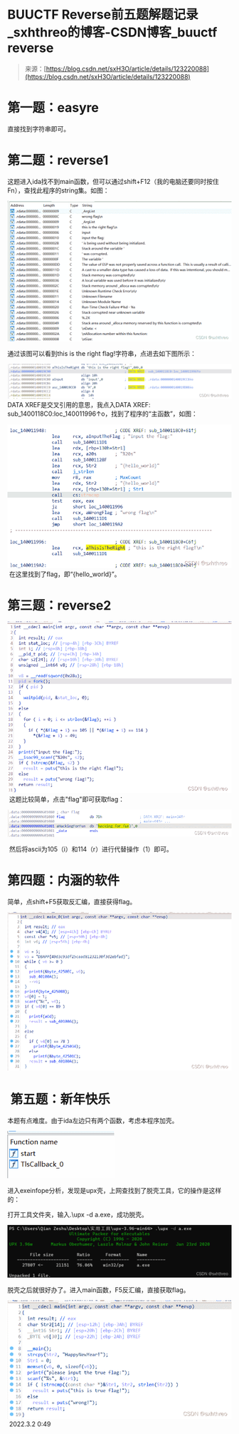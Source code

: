 <!--yml
category: 未分类
date: 2022-04-26 14:49:03
-->

# BUUCTF Reverse前五题解题记录_sxhthreo的博客-CSDN博客_buuctf reverse

> 来源：[https://blog.csdn.net/sxH3O/article/details/123220088](https://blog.csdn.net/sxH3O/article/details/123220088)

# 第一题：easyre

直接找到字符串即可。

# 第二题：reverse1

这题进入ida找不到main函数，但可以通过shift+F12（我的电脑还要同时按住Fn），查找此程序的string集。如图：

![](img/84d88f71453813967279ecb91090bacc.png)

通过该图可以看到this is the right flag!字符串，点进去如下图所示：

![](img/8ba77332432e7976c21446757d00991d.png)
DATA XREF是交叉引用的意思，我点入DATA XREF: sub_1400118C0:loc_140011996↑o，找到了程序的“主函数”，如图：

![](img/1bbf34dbfc581127ec6760641f4aa58a.png) 在这里找到了flag，即“{hello_world}”。

# 第三题：reverse2

![](img/5a6f192eb9592b07433114aa45d1c5c7.png) 这题比较简单，点击"flag"即可获取flag：

![](img/f74fd3e421d0b6f80535f2b4e92ea7c6.png)

 然后将ascii为105（i）和114（r）进行代替操作（1）即可。

# 第四题：内涵的软件

简单，点shift+F5获取反汇编，直接获得flag。

![](img/5900672115485e728f90351db54f6d2a.png)

#  第五题：新年快乐

本题有点难度。由于ida左边只有两个函数，考虑本程序加壳。

![](img/eb960e628d8fbbe0d3164ec0fc2f61d4.png)

进入exeinfope分析，发现是upx壳，上网查找到了脱壳工具，它的操作是这样的：

打开工具文件夹，输入.\upx -d a.exe，成功脱壳。

![](img/7d4913d78327be3fed716ad6d1fd8870.png)

脱壳之后就很好办了。进入main函数，F5反汇编，直接获取flag。

![](img/1164dfa8a1f8ddc71ed180492350620f.png) 2022.3.2 0:49